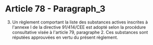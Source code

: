 # Article 78 - Paragraph_3

3. Un règlement comportant la liste des substances actives inscrites à l'annexe I de la directive 91/414/CEE est adopté selon la procédure consultative visée à l'article 79, paragraphe 2. Ces substances sont réputées approuvées en vertu du présent règlement.